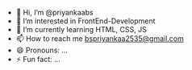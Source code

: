 - 👋 Hi, I’m @priyankaabs
- 👀 I’m interested in FrontEnd-Development
- 🌱 I’m currently learning HTML, CSS, JS
- 📫 How to reach me bspriyankaa2535@gmail.com
- 😄 Pronouns: ...
- ⚡ Fun fact: ...

<!---
priyankaabs/priyankaabs is a ✨ special ✨ repository because its `README.md` (this file) appears on your GitHub profile.
You can click the Preview link to take a look at your changes.
--->
